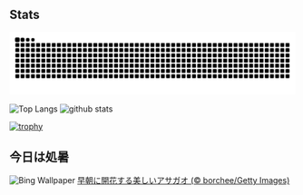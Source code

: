 ## Stats
<picture>
  <source media="(prefers-color-scheme: dark)" srcset="https://raw.githubusercontent.com/ba230t/ba230t/output/github-contribution-grid-snake-dark.svg">
  <source media="(prefers-color-scheme: light)" srcset="https://raw.githubusercontent.com/ba230t/ba230t/output/github-contribution-grid-snake.svg">
  <img alt="github contribution grid snake animation" src="https://raw.githubusercontent.com/ba230t/ba230t/output/github-contribution-grid-snake.svg">
</picture>

<p align="left">
  <img alt="Top Langs" height="150px" src="https://github-readme-stats.vercel.app/api/top-langs/?username=ba230t&layout=compact&theme=transparent" />
  <img alt="github stats" height="150px" src="https://github-readme-stats.vercel.app/api?username=ba230t&theme=transparent" />
</p>

[![trophy](https://github-profile-trophy.vercel.app/?username=ba230t&theme=transparent&column=7)](https://github.com/ryo-ma/github-profile-trophy)


<!-- Bing Wallpaper Start -->
## 今日は処暑
![Bing Wallpaper](https://www.bing.com/th?id=OHR.Morningglory2025_JA-JP5429610056_1920x1080.jpg&rf=LaDigue_1920x1080.jpg&pid=hp)
[早朝に開花する美しいアサガオ (© borchee/Getty Images)](https://www.bing.com/search?q=%E3%82%A2%E3%82%B5%E3%82%AC%E3%82%AA&form=hpcapt&filters=HpDate%3a%2220250822_1500%22)
<!-- Bing Wallpaper End -->
